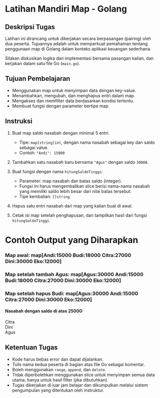 # Latihan Mandiri Map - Golang

## Deskripsi Tugas

Latihan ini dirancang untuk dikerjakan secara berpasangan (pairing) oleh dua peserta. Tujuannya adalah untuk memperkuat pemahaman tentang penggunaan map di Golang dalam konteks aplikasi keuangan sederhana.

Silakan diskusikan logika dan implementasi bersama pasangan kalian, dan kerjakan dalam satu file Go (`main.go`).

## Tujuan Pembelajaran

- Menggunakan map untuk menyimpan data dengan key-value.
- Menambahkan, mengubah, dan menghapus entri dalam map.
- Mengakses dan memfilter data berdasarkan kondisi tertentu.
- Membuat fungsi dengan parameter bertipe map.

## Instruksi

1. Buat map saldo nasabah dengan minimal 5 entri.
   - Tipe: `map[string]int`, dengan nama nasabah sebagai key dan saldo sebagai value.
   - Contoh: `"Andi": 15000`

2. Tambahkan satu nasabah baru bernama `"Agus"` dengan saldo `30000`.

3. Buat fungsi dengan nama `hitungSaldoTinggi`:
   - Parameter: map nasabah dan batas saldo (integer).
   - Fungsi ini harus mengembalikan slice berisi nama-nama nasabah yang memiliki saldo lebih besar dari nilai batas tersebut.
   - Tipe kembalian: `[]string`

4. Hapus satu entri nasabah dari map yang kalian buat di awal.

5. Cetak isi map setelah penghapusan, dan tampilkan hasil dari fungsi `hitungSaldoTinggi`.

# Contoh Output yang Diharapkan

### Map awal: map[Andi:15000 Budi:18000 Citra:27000 Dini:30000 Eko:12000]

### Map setelah tambah Agus: map[Agus:30000 Andi:15000 Budi:18000 Citra:27000 Dini:30000 Eko:12000]

### Map setelah hapus Budi: map[Agus:30000 Andi:15000 Citra:27000 Dini:30000 Eko:12000]

#### Nasabah dengan saldo di atas 25000:  
Citra  
Dini  
Agus


## Ketentuan Tugas

- Kode harus bebas error dan dapat dijalankan.
- Tulis nama kedua peserta di bagian atas file Go sebagai komentar.
- Boleh menggunakan `range`, `append`, dan `delete`.
- Tidak diperbolehkan menggunakan slice untuk menyimpan semua data utama, hanya untuk hasil filter (jika dibutuhkan).
- Tugas dikerjakan di luar jam belajar dan dikumpulkan melalui sistem pengumpulan yang ditentukan oleh instruktur.
